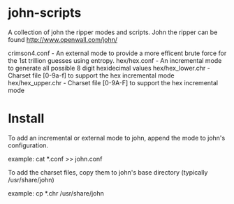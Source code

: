 john-scripts
============

A collection of john the ripper modes and scripts.
John the ripper can be found http://www.openwall.com/john/

crimson4.conf - An external mode to provide a more efficent brute force for the 1st trillion guesses using entropy.
hex/hex.conf - An incremental mode to generate all possible 8 digit hexidecimal values
hex/hex_lower.chr - Charset file [0-9a-f] to support the hex incremental mode
hex/hex_upper.chr - Charset file [0-9A-F] to support the hex incremental mode

Install
=======
To add an incremental or external mode to john, append the mode to john's configuration.

example: cat *.conf >> john.conf

To add the charset files, copy them to john's base directory (typically /usr/share/john)

example: cp *.chr /usr/share/john
